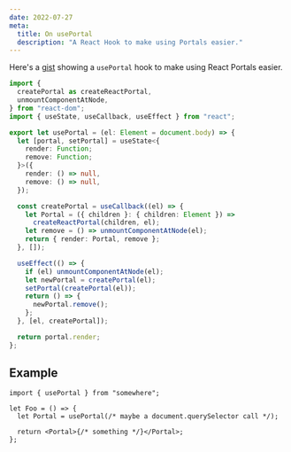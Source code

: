 ```yaml
---
date: 2022-07-27
meta:
  title: On usePortal
  description: "A React Hook to make using Portals easier."
---
```


Here's a [gist][] showing a `usePortal` hook to make using React Portals easier.

```ts
import {
  createPortal as createReactPortal,
  unmountComponentAtNode,
} from "react-dom";
import { useState, useCallback, useEffect } from "react";

export let usePortal = (el: Element = document.body) => {
  let [portal, setPortal] = useState<{
    render: Function;
    remove: Function;
  }>({
    render: () => null,
    remove: () => null,
  });

  const createPortal = useCallback((el) => {
    let Portal = ({ children }: { children: Element }) =>
      createReactPortal(children, el);
    let remove = () => unmountComponentAtNode(el);
    return { render: Portal, remove };
  }, []);

  useEffect(() => {
    if (el) unmountComponentAtNode(el);
    let newPortal = createPortal(el);
    setPortal(createPortal(el));
    return () => {
      newPortal.remove();
    };
  }, [el, createPortal]);

  return portal.render;
};
```

## Example

```tsx
import { usePortal } from "somewhere";

let Foo = () => {
  let Portal = usePortal(/* maybe a document.querySelector call */);

  return <Portal>{/* something */}</Portal>;
};
```

[gist]: https://gist.github.com/brandonpittman/41c19d9cd900f8f8d4ebdc9bc6486a43
